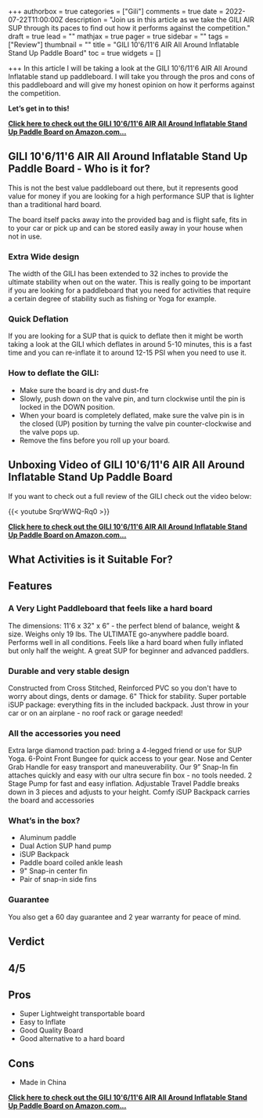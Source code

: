 +++
authorbox = true
categories = ["Gili"]
comments = true
date = 2022-07-22T11:00:00Z
description = "Join us in this article as we take the GILI AIR SUP through its paces to find out how it performs against the competition."
draft = true
lead = ""
mathjax = true
pager = true
sidebar = ""
tags = ["Review"]
thumbnail = ""
title = "GILI 10'6/11'6 AIR All Around Inflatable Stand Up Paddle Board"
toc = true
widgets = []

+++
In this article I will be taking a look at the GILI 10'6/11'6 AIR All Around Inflatable stand up paddleboard. I will take you through the pros and cons of this paddleboard and will give my honest opinion on how it performs against the competition.

**Let’s get in to this!**

[**Click here to check out the GILI 10'6/11'6 AIR All Around Inflatable Stand Up Paddle Board on Amazon.com...**](#)

## GILI 10'6/11'6 AIR All Around Inflatable Stand Up Paddle Board - Who is it for?

This is not the best value paddleboard out there, but it represents good value for money if you are looking for a high performance SUP that is lighter than a traditional hard board.

The board itself packs away into the provided bag and is flight safe, fits in to your car or pick up and can be stored easily away in your house when not in use.

### Extra Wide design

The width of the GILI has been extended to 32 inches to provide the ultimate stability when out on the water.  This is really going to be important if you are looking for a paddleboard that you need for activities that require a certain degree of stability such as fishing or Yoga for example.

### Quick Deflation

If you are looking for a SUP that is quick to deflate then it might be worth taking a look at the GILI which deflates in around 5-10 minutes, this is a fast time and you can re-inflate it to around 12-15 PSI when you need to use it.

### How to deflate the GILI:

* Make sure the board is dry and dust-fre
* Slowly, push down on the valve pin, and turn clockwise until the pin is locked in the DOWN position.
* When your board is completely deflated, make sure the valve pin is in the closed (UP) position by turning the valve pin counter-clockwise and the valve pops up.
* Remove the fins before you roll up your board.

## Unboxing Video of GILI 10'6/11'6 AIR All Around Inflatable Stand Up Paddle Board

If you want to check out a full review of the GILI check out the video below:

{{< youtube SrqrWWQ-Rq0 >}}

[**Click here to check out the GILI 10'6/11'6 AIR All Around Inflatable Stand Up Paddle Board on Amazon.com...**](#)

## What Activities is it Suitable For?

## Features

### A Very Light Paddleboard that feels like a hard board

The dimensions: 11'6 x 32" x 6” - the perfect blend of balance, weight & size. Weighs only 19 lbs. The ULTIMATE go-anywhere paddle board. Performs well in all conditions. Feels like a hard board when fully inflated but only half the weight. A great SUP for beginner and advanced paddlers.

### Durable and very stable design

 Constructed from Cross Stitched, Reinforced PVC so you don't have to worry about dings, dents or damage. 6" Thick for stability. Super portable iSUP package: everything fits in the included backpack. Just throw in your car or on an airplane - no roof rack or garage needed!

### All the accessories you need

Extra large diamond traction pad: bring a 4-legged friend or use for SUP Yoga. 6-Point Front Bungee for quick access to your gear. Nose and Center Grab Handle for easy transport and maneuverability. Our 9” Snap-In fin attaches quickly and easy with our ultra secure fin box - no tools needed. 2 Stage Pump for fast and easy inflation. Adjustable Travel Paddle breaks down in 3 pieces and adjusts to your height. Comfy iSUP Backpack carries the board and accessories

### What’s in the box?

* Aluminum paddle
* Dual Action SUP hand pump
* iSUP Backpack
* Paddle board coiled ankle leash
* 9" Snap-in center fin
* Pair of snap-in side fins

### Guarantee 

You also get a 60 day guarantee and 2 year warranty for peace of mind.

## Verdict

## 4/5

## Pros

* Super Lightweight transportable board
* Easy to Inflate
* Good Quality Board
* Good alternative to a hard board

## Cons

* Made in China

[**Click here to check out the GILI 10'6/11'6 AIR All Around Inflatable Stand Up Paddle Board on Amazon.com...**](#)